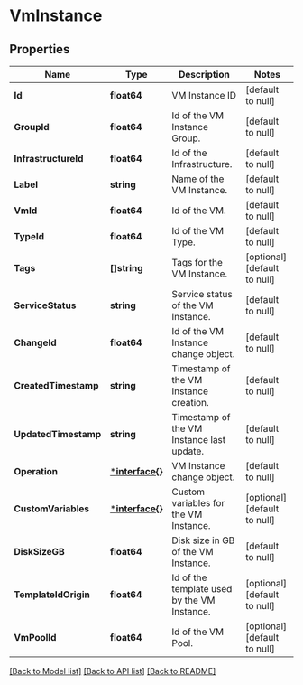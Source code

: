 # VmInstance

## Properties
Name | Type | Description | Notes
------------ | ------------- | ------------- | -------------
**Id** | **float64** | VM Instance ID | [default to null]
**GroupId** | **float64** | Id of the VM Instance Group. | [default to null]
**InfrastructureId** | **float64** | Id of the Infrastructure. | [default to null]
**Label** | **string** | Name of the VM Instance. | [default to null]
**VmId** | **float64** | Id of the VM. | [default to null]
**TypeId** | **float64** | Id of the VM Type. | [default to null]
**Tags** | **[]string** | Tags for the VM Instance. | [optional] [default to null]
**ServiceStatus** | **string** | Service status of the VM Instance. | [default to null]
**ChangeId** | **float64** | Id of the VM Instance change object. | [default to null]
**CreatedTimestamp** | **string** | Timestamp of the VM Instance creation. | [default to null]
**UpdatedTimestamp** | **string** | Timestamp of the VM Instance last update. | [default to null]
**Operation** | [***interface{}**](interface{}.md) | VM Instance change object. | [default to null]
**CustomVariables** | [***interface{}**](interface{}.md) | Custom variables for the VM Instance. | [optional] [default to null]
**DiskSizeGB** | **float64** | Disk size in GB of the VM Instance. | [default to null]
**TemplateIdOrigin** | **float64** | Id of the template used by the VM Instance. | [optional] [default to null]
**VmPoolId** | **float64** | Id of the VM Pool. | [optional] [default to null]

[[Back to Model list]](../README.md#documentation-for-models) [[Back to API list]](../README.md#documentation-for-api-endpoints) [[Back to README]](../README.md)

